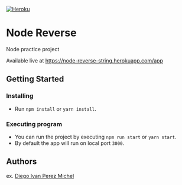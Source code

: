 [![Heroku](https://heroku-badge.herokuapp.com/?app=heroku-badge&style=flat)](https://node-reverse-string.herokuapp.com/app)

# Node Reverse

Node practice project

Available live at https://node-reverse-string.herokuapp.com/app

## Getting Started

### Installing

* Run `npm install` or `yarn install`.

### Executing program

* You can run the project by executing `npm run start` or `yarn start`.
* By default the app will run on local port `3000`.

## Authors
 
ex. [Diego Ivan Perez Michel ](mailto:diego.ivan.perez.michel@gmail.com)
